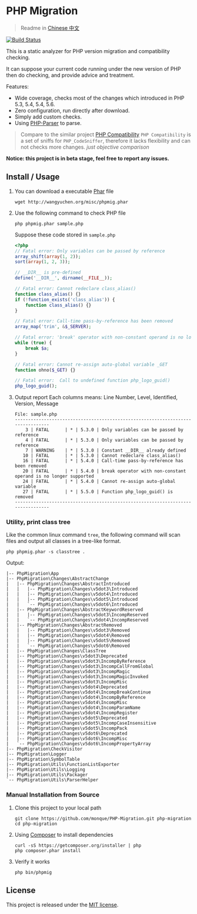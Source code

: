 # PHP Migration

> Readme in [Chinese 中文](https://github.com/monque/PHP-Migration/tree/master/README_ZH.md)

[![Build Status](https://travis-ci.org/monque/PHP-Migration.svg)](https://travis-ci.org/monque/PHP-Migration)

This is a static analyzer for PHP version migration and compatibility checking.

It can suppose your current code running under the new version of PHP then do
checking, and provide advice and treatment.

Features:
- Wide coverage, checks most of the changes which introduced in PHP 5.3, 5.4,
  5.4, 5.6.
- Zero configuration, run directly after download.
- Simply add custom checks.
- Using [PHP-Parser](https://github.com/nikic/PHP-Parser) to parse.

> Compare to the similar project [PHP Compatibility](https://github.com/wimg/PHPCompatibility)
> `PHP Compatibility` is a set of sniffs for `PHP_CodeSniffer`, therefore it
> lacks flexibility and can not checks more changes.
> *just objective comparison*

**Notice: this project is in beta stage, feel free to report any issues.**


## Install / Usage

1. You can download a executable [Phar](http://php.net/manual/en/book.phar.php) file
    ```
    wget http://wangyuchen.org/misc/phpmig.phar
    ```

2. Use the following command to check PHP file
    ```
    php phpmig.phar sample.php
    ```

    Suppose these code stored in `sample.php`
    ``` php
    <?php
    // Fatal error: Only variables can be passed by reference
    array_shift(array(1, 2));
    sort(array(1, 2, 3));

    // __DIR__ is pre-defined
    define('__DIR__', dirname(__FILE__));

    // Fatal error: Cannot redeclare class_alias()
    function class_alias() {}
    if (!function_exists('class_alias')) {
        function class_alias() {}
    }

    // Fatal error: Call-time pass-by-reference has been removed
    array_map('trim', &$_SERVER);

    // Fatal error: 'break' operator with non-constant operand is no longer supported
    while (true) {
        break $a;
    }

    // Fatal error: Cannot re-assign auto-global variable _GET
    function ohno($_GET) {}

    // Fatal error:  Call to undefined function php_logo_guid()
    php_logo_guid();
    ```

3. Output report
    Each columns means: Line Number, Level, Identified, Version, Message
    ```
    File: sample.php
    --------------------------------------------------------------------------------
        3 | FATAL      | * | 5.3.0 | Only variables can be passed by reference
        4 | FATAL      | * | 5.3.0 | Only variables can be passed by reference
        7 | WARNING    | * | 5.3.0 | Constant __DIR__ already defined
       10 | FATAL      | * | 5.3.0 | Cannot redeclare class_alias()
       16 | FATAL      | * | 5.4.0 | Call-time pass-by-reference has been removed
       20 | FATAL      | * | 5.4.0 | break operator with non-constant operand is no longer supported
       24 | FATAL      | * | 5.4.0 | Cannot re-assign auto-global variable
       27 | FATAL      | * | 5.5.0 | Function php_logo_guid() is removed
    --------------------------------------------------------------------------------
    ```

### Utility, print class tree

Like the common linux command `tree`, the following command will scan files and
output all classes in a tree-like format.
```
php phpmig.phar -s classtree .
```

Output:
```
|-- PhpMigration\App
|-- PhpMigration\Changes\AbstractChange
|   |-- PhpMigration\Changes\AbstractIntroduced
|   |   |-- PhpMigration\Changes\v5dot3\Introduced
|   |   |-- PhpMigration\Changes\v5dot4\Introduced
|   |   |-- PhpMigration\Changes\v5dot5\Introduced
|   |   `-- PhpMigration\Changes\v5dot6\Introduced
|   |-- PhpMigration\Changes\AbstractKeywordReserved
|   |   |-- PhpMigration\Changes\v5dot3\IncompReserved
|   |   `-- PhpMigration\Changes\v5dot4\IncompReserved
|   |-- PhpMigration\Changes\AbstractRemoved
|   |   |-- PhpMigration\Changes\v5dot3\Removed
|   |   |-- PhpMigration\Changes\v5dot4\Removed
|   |   |-- PhpMigration\Changes\v5dot5\Removed
|   |   `-- PhpMigration\Changes\v5dot6\Removed
|   |-- PhpMigration\Changes\ClassTree
|   |-- PhpMigration\Changes\v5dot3\Deprecated
|   |-- PhpMigration\Changes\v5dot3\IncompByReference
|   |-- PhpMigration\Changes\v5dot3\IncompCallFromGlobal
|   |-- PhpMigration\Changes\v5dot3\IncompMagic
|   |-- PhpMigration\Changes\v5dot3\IncompMagicInvoked
|   |-- PhpMigration\Changes\v5dot3\IncompMisc
|   |-- PhpMigration\Changes\v5dot4\Deprecated
|   |-- PhpMigration\Changes\v5dot4\IncompBreakContinue
|   |-- PhpMigration\Changes\v5dot4\IncompByReference
|   |-- PhpMigration\Changes\v5dot4\IncompMisc
|   |-- PhpMigration\Changes\v5dot4\IncompParamName
|   |-- PhpMigration\Changes\v5dot4\IncompRegister
|   |-- PhpMigration\Changes\v5dot5\Deprecated
|   |-- PhpMigration\Changes\v5dot5\IncompCaseInsensitive
|   |-- PhpMigration\Changes\v5dot5\IncompPack
|   |-- PhpMigration\Changes\v5dot6\Deprecated
|   |-- PhpMigration\Changes\v5dot6\IncompMisc
|   `-- PhpMigration\Changes\v5dot6\IncompPropertyArray
|-- PhpMigration\CheckVisitor
|-- PhpMigration\Logger
|-- PhpMigration\SymbolTable
|-- PhpMigration\Utils\FunctionListExporter
|-- PhpMigration\Utils\Logging
|-- PhpMigration\Utils\Packager
`-- PhpMigration\Utils\ParserHelper
```

### Manual Installation from Source

1. Clone this project to your local path
    ```
    git clone https://github.com/monque/PHP-Migration.git php-migration
    cd php-migration
    ```

2. Using [Composer](https://getcomposer.org/download/) to install dependencies
    ```
    curl -sS https://getcomposer.org/installer | php
    php composer.phar install
    ```

3. Verify it works
    ```
    php bin/phpmig
    ```


## License
This project is released under the [MIT license](http://opensource.org/licenses/MIT).
